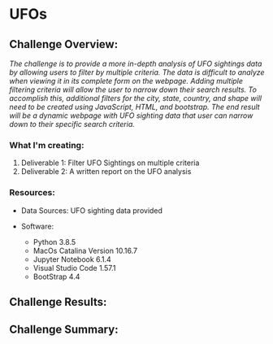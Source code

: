 # UFOs

## Challenge Overview:
*The challenge is to provide a more in-depth analysis of UFO sightings data by allowing users to filter by multiple criteria.  The data is difficult to analyze when viewing it in its complete form on the webpage.  Adding multiple filtering criteria will allow the user to narrow down their search results.  To accomplish this, additional filters for the city, state, country, and shape will need to be created using JavaScript, HTML, and bootstrap.  The end result will be a dynamic webpage with UFO sighting data that user can narrow down to their specific search criteria.*

### What I'm creating:
1. Deliverable 1: Filter UFO Sightings on multiple criteria
2. Deliverable 2: A written report on the UFO analysis

### Resources:
- Data Sources: UFO sighting data provided

- Software:
    - Python 3.8.5
    - MacOs Catalina Version 10.16.7
    - Jupyter Notebook 6.1.4
    - Visual Studio Code 1.57.1
    - BootStrap 4.4
   
## Challenge Results:



## Challenge Summary:
